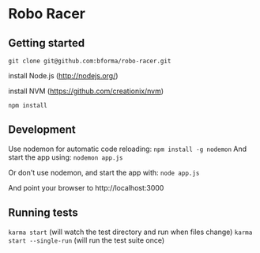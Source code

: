 # Robo Racer

## Getting started

`git clone git@github.com:bforma/robo-racer.git`

install Node.js (http://nodejs.org/)

install NVM (https://github.com/creationix/nvm)

`npm install`

## Development

Use nodemon for automatic code reloading: `npm install -g nodemon`
And start the app using: `nodemon app.js`

Or don't use nodemon, and start the app with: `node app.js`

And point your browser to http://localhost:3000

## Running tests

`karma start` (will watch the test directory and run when files change)
`karma start --single-run` (will run the test suite once)
